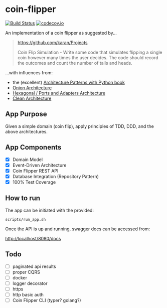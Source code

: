 # coin-flipper

[![Build Status](https://travis-ci.com/be-rock/coin-flipper.svg?branch=main)](https://travis-ci.com/be-rock/coin-flipper)
[![codecov.io](https://codecov.io/github/be-rock/coin-flipper/coverage.svg?branch=main)](https://codecov.io/github/be-rock/coin-flipper?branch=main)

An implementation of a coin flipper as suggested by...

>https://github.com/karan/Projects
>
> Coin Flip Simulation - Write some code that simulates flipping a single 
>coin however many times the user decides. The code should record the 
>outcomes and count the number of tails and heads.

...with influences from:

- the (excellent) [Architecture Patterns with Python book](https://www.cosmicpython.com/#buy_the_book)
- [Onion Architecture](https://jeffreypalermo.com/2008/07/the-onion-architecture-part-1/)
- [Hexagonal / Ports and Adapters Architecture](https://en.wikipedia.org/wiki/Hexagonal_architecture_(software))
- [Clean Architecture](https://blog.cleancoder.com/uncle-bob/2012/08/13/the-clean-architecture.html)

## App Purpose

Given a simple domain (coin flip), apply principles of TDD, DDD, and the above architectures.

## App Components

- [X] Domain Model
- [X] Event-Driven Architecture
- [X] Coin Flipper REST API
- [X] Database Integration (Repository Pattern)
- [X] 100% Test Coverage

## How to run

The app can be initiated with the provided:

```shell
scripts/run_app.sh
```

Once the API is up and running, swagger docs can be accessed
from:

[http://localhost/8080/docs](http://localhost/8080/docs)

## Todo

- [ ] paginated api results
- [ ] proper CQRS
- [ ] docker
- [ ] logger decorator
- [ ] https
- [ ] http basic auth
- [ ] Coin Flipper CLI (typer? golang?)
